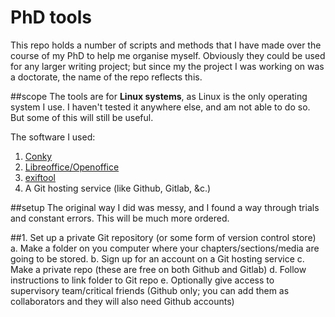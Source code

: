 # PhD tools

This repo holds a number of scripts and methods that I have made over the course of my PhD to help me organise myself. Obviously they could be used for any larger writing project; but since my the project I was working on was a doctorate, the name of the repo reflects this.

##scope
The tools are for **Linux systems**, as Linux is the only operating system I use. I haven't tested it anywhere else, and am not able to do so. But some of this will still be useful.

The software I used:

1. [Conky][co]
2. [Libreoffice/Openoffice][lo]
3. [exiftool][ex]
4. A Git hosting service (like Github, Gitlab, &c.)

##setup
The original way I did was messy, and I found a way through trials and constant errors. This will be much more ordered.

##1. Set up a private Git repository (or some form of version control store)
a. Make a folder on you computer where your chapters/sections/media are going to be stored.
b. Sign up for an account on a Git hosting service
c. Make a private repo (these are free on both Github and Gitlab)
d. Follow instructions to link folder to Git repo
e. Optionally give access to supervisory team/critical friends (Github only; you can add them as collaborators and they will also need Github accounts)


[co]: https://github.com/brndnmtthws/conky
[lo]: https://libreoffice.org
[ex]: https://sno.phy.queensu.ca/~phil/exiftool/
